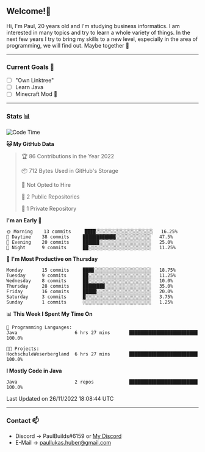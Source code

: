 ## Welcome!👋

Hi, I'm Paul, 20 years old and I'm studying business informatics. I am interested in many topics and try to learn a whole variety of things. In the next few years I try to bring my skills to a new level, especially in the area of programming, we will find out.
Maybe together 🤙

---
### Current Goals 🥅

- [ ] "Own Linktree"
- [ ] Learn Java
- [ ] Minecraft Mod 👀

---
### Stats 📊

<!--START_SECTION:waka-->
![Code Time](http://img.shields.io/badge/Code%20Time-53%20hrs%2041%20mins-blue)

**🐱 My GitHub Data** 

> 🏆 86 Contributions in the Year 2022
 > 
> 📦 712 Bytes Used in GitHub's Storage 
 > 
> 🚫 Not Opted to Hire
 > 
> 📜 2 Public Repositories 
 > 
> 🔑 1 Private Repository 
 > 
**I'm an Early 🐤** 

```text
🌞 Morning    13 commits     ████░░░░░░░░░░░░░░░░░░░░░   16.25% 
🌆 Daytime    38 commits     ████████████░░░░░░░░░░░░░   47.5% 
🌃 Evening    20 commits     ██████░░░░░░░░░░░░░░░░░░░   25.0% 
🌙 Night      9 commits      ██░░░░░░░░░░░░░░░░░░░░░░░   11.25%

```
📅 **I'm Most Productive on Thursday** 

```text
Monday       15 commits     ████░░░░░░░░░░░░░░░░░░░░░   18.75% 
Tuesday      9 commits      ██░░░░░░░░░░░░░░░░░░░░░░░   11.25% 
Wednesday    8 commits      ██░░░░░░░░░░░░░░░░░░░░░░░   10.0% 
Thursday     28 commits     ████████░░░░░░░░░░░░░░░░░   35.0% 
Friday       16 commits     █████░░░░░░░░░░░░░░░░░░░░   20.0% 
Saturday     3 commits      █░░░░░░░░░░░░░░░░░░░░░░░░   3.75% 
Sunday       1 commits      ░░░░░░░░░░░░░░░░░░░░░░░░░   1.25%

```


📊 **This Week I Spent My Time On** 

```text
💬 Programming Languages: 
Java                     6 hrs 27 mins       █████████████████████████   100.0%

🐱‍💻 Projects: 
HochschuleWeserbergland  6 hrs 27 mins       █████████████████████████   100.0%

```

**I Mostly Code in Java** 

```text
Java                     2 repos             █████████████████████████   100.0%

```



 Last Updated on 26/11/2022 18:08:44 UTC
<!--END_SECTION:waka-->

---
### Contact 📫

* Discord -> PaulBuilds#6159 or [My Discord](https://discord.gg/7kq6UnB)
* E-Mail -> paullukas.huber@gmail.com
